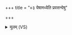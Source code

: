 +++
title = "०३ येषामध्येति प्रवसन्येषु"

+++
<details><summary>मूलम् (VS)</summary>

येषा॑म॒ध्येति॑ प्र॒वस॒न्येषु॑ सौमन॒सो ब॒हुः।  
गृ॒हानुप॑ ह्वयामहे॒ ते नो॑ जानन्त्वाय॒तः ॥
</details>
